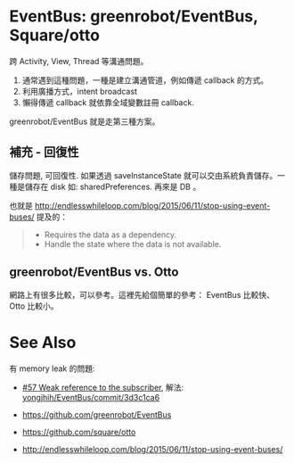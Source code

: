 # EventBus: greenrobot/EventBus, Square/otto

跨 Activity, View, Thread 等溝通問題。

1. 通常遇到這種問題，一種是建立溝通管道，例如傳遞 callback 的方式。
2. 利用廣播方式，intent broadcast
3. 懶得傳遞 callback 就依靠全域變數註冊 callback.

greenrobot/EventBus 就是走第三種方案。

## 補充 - 回復性

儲存問題, 可回復性. 如果透過 saveInstanceState 就可以交由系統負責儲存。一種是儲存在 disk 如: sharedPreferences. 再來是 DB 。

也就是 http://endlesswhileloop.com/blog/2015/06/11/stop-using-event-buses/ 提及的：

> * Requires the data as a dependency.
> * Handle the state where the data is not available.

## greenrobot/EventBus vs. Otto

網路上有很多比較，可以參考。這裡先給個簡單的參考： EventBus 比較快、 Otto 比較小。

## 

# See Also

有 memory leak 的問題:

* [#57 Weak reference to the subscriber](https://github.com/greenrobot/EventBus/issues/57), 解法: [yongjhih/EventBus/commit/3d3c1ca6](https://github.com/yongjhih/EventBus/commit/3d3c1ca6676112bd9dd6bb78245b03b31e5c25fc)

* https://github.com/greenrobot/EventBus
* https://github.com/square/otto
* http://endlesswhileloop.com/blog/2015/06/11/stop-using-event-buses/